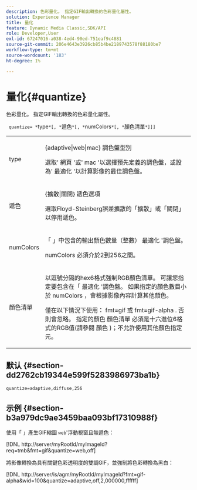 ```yaml
---
description: 色彩量化。 指定GIF輸出轉換的色彩量化屬性。
solution: Experience Manager
title: 量化
feature: Dynamic Media Classic,SDK/API
role: Developer,User
exl-id: 67247016-a038-4ed4-90ed-751eaf9c4881
source-git-commit: 206e4643e3926cb85b4be2189743578f88180be7
workflow-type: tm+mt
source-wordcount: '183'
ht-degree: 1%

---
```


# 量化{#quantize}

色彩量化。 指定GIF輸出轉換的色彩量化屬性。

` quantize= *`type`*[, *`遞色`*[, *`numColors`*[, *`顏色清單`*]]]`

<table id="simpletable_6BF155FCB8224E7EBFC8D8375AD26A71"> 
 <tr class="strow"> 
  <td class="stentry"> <p> <span class="codeph"> <span class="varname"> type </span> </span> </p> </td> 
  <td class="stentry"> <p> <span class="codeph"> {adaptive|web|mac} </span> 調色盤型別 </p> <p>選取' <span class="codeph"> 網頁 </span>'或' <span class="codeph"> mac </span>'以選擇預先定義的調色盤，或設為' <span class="codeph"> 最適化 </span>'以計算影像的最佳調色盤。 </p> </td> 
 </tr> 
 <tr class="strow"> 
  <td class="stentry"> <p> <span class="codeph"> <span class="varname"> 遞色 </span> </span> </p> </td> 
  <td class="stentry"> <p> <span class="codeph"> {擴散|關閉} </span> 遞色選項 </p> <p>選取Floyd-Steinberg誤差擴散的「擴散」或「關閉」以停用遞色。 </p> </td> 
 </tr> 
 <tr class="strow"> 
  <td class="stentry"> <p> <span class="codeph"> <span class="varname"> numColors </span> </span> </p> </td> 
  <td class="stentry"> <p>「 」中包含的輸出顏色數量（整數） <span class="codeph"> 最適化 </span>'調色盤。 </p> <p> <span class="codeph"> <span class="varname"> numColors </span> </span> 必須介於2到256之間。 </p> </td> 
 </tr> 
 <tr class="strow"> 
  <td class="stentry"> <p> <span class="codeph"> <span class="varname"> 顏色清單 </span> </span> </p> </td> 
  <td class="stentry"> <p>以逗號分隔的hex6格式強制RGB顏色清單。 可讓您指定要包含在「 <span class="codeph"> 最適化 </span>'調色盤。 如果指定的顏色數目小於 <span class="codeph"> numColors </span>，會根據影像內容計算其他顏色。 </p> <p>僅在以下情況下使用： <span class="codeph"> fmt=gif </span> 或 <span class="codeph"> fmt=gif-alpha </span>. 否則會忽略。 指定的顏色 <span class="codeph"> <span class="varname"> 顏色清單 </span> </span> 必須是十六進位6格式的RGB值(請參閱 <span class="codeph"> 顏色 </span>)；不允許使用其他顏色指定元。 </p> </td> 
 </tr> 
</table>

## 默认 {#section-dd2762cb19344e599f5283986973ba1b}

`quantize=adaptive,diffuse,256`

## 示例 {#section-b3a979dc9ae3459baa093bf17310988f}

使用「 」產生GIF縮圖 `web`&#39;浮動視窗且無遞色：

[!DNL http://server/myRootId/myImageId?req=tmb&fmt=gif&quantize=web,off]

將影像轉換為具有關鍵色彩透明度的雙調GIF，並強制將色彩轉換為黑白：

[!DNL http://server/is/agm/myRootId/myImageId?fmt=gif-alpha&wid=100&quantize=adaptive,off,2,000000,ffffff]
